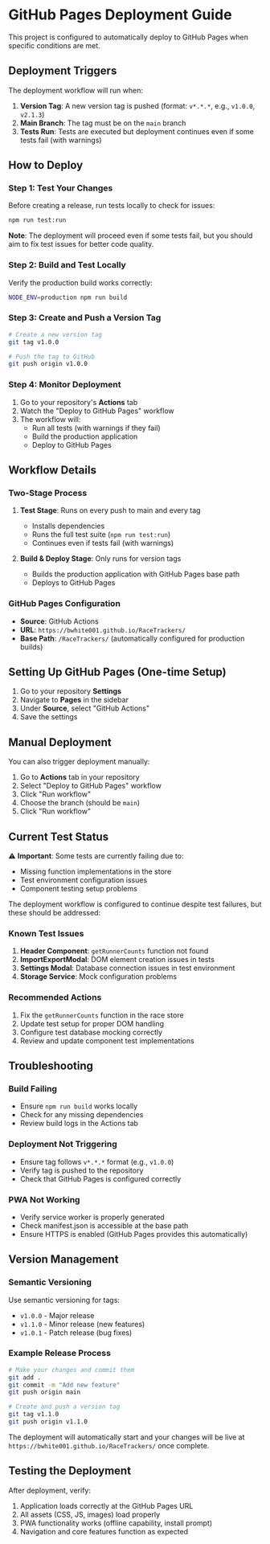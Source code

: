 # GitHub Pages Deployment Guide

This project is configured to automatically deploy to GitHub Pages when specific conditions are met.

## Deployment Triggers

The deployment workflow will run when:

1. **Version Tag**: A new version tag is pushed (format: `v*.*.*`, e.g., `v1.0.0`, `v2.1.3`)
2. **Main Branch**: The tag must be on the `main` branch
3. **Tests Run**: Tests are executed but deployment continues even if some tests fail (with warnings)

## How to Deploy

### Step 1: Test Your Changes
Before creating a release, run tests locally to check for issues:
```bash
npm run test:run
```

**Note**: The deployment will proceed even if some tests fail, but you should aim to fix test issues for better code quality.

### Step 2: Build and Test Locally
Verify the production build works correctly:
```bash
NODE_ENV=production npm run build
```

### Step 3: Create and Push a Version Tag
```bash
# Create a new version tag
git tag v1.0.0

# Push the tag to GitHub
git push origin v1.0.0
```

### Step 4: Monitor Deployment
1. Go to your repository's **Actions** tab
2. Watch the "Deploy to GitHub Pages" workflow
3. The workflow will:
   - Run all tests (with warnings if they fail)
   - Build the production application
   - Deploy to GitHub Pages

## Workflow Details

### Two-Stage Process
1. **Test Stage**: Runs on every push to main and every tag
   - Installs dependencies
   - Runs the full test suite (`npm run test:run`)
   - Continues even if tests fail (with warnings)
   
2. **Build & Deploy Stage**: Only runs for version tags
   - Builds the production application with GitHub Pages base path
   - Deploys to GitHub Pages

### GitHub Pages Configuration
- **Source**: GitHub Actions
- **URL**: `https://bwhite001.github.io/RaceTrackers/`
- **Base Path**: `/RaceTrackers/` (automatically configured for production builds)

## Setting Up GitHub Pages (One-time Setup)

1. Go to your repository **Settings**
2. Navigate to **Pages** in the sidebar
3. Under **Source**, select "GitHub Actions"
4. Save the settings

## Manual Deployment

You can also trigger deployment manually:
1. Go to **Actions** tab in your repository
2. Select "Deploy to GitHub Pages" workflow
3. Click "Run workflow"
4. Choose the branch (should be `main`)
5. Click "Run workflow"

## Current Test Status

⚠️ **Important**: Some tests are currently failing due to:
- Missing function implementations in the store
- Test environment configuration issues
- Component testing setup problems

The deployment workflow is configured to continue despite test failures, but these should be addressed:

### Known Test Issues
1. **Header Component**: `getRunnerCounts` function not found
2. **ImportExportModal**: DOM element creation issues in tests
3. **Settings Modal**: Database connection issues in test environment
4. **Storage Service**: Mock configuration problems

### Recommended Actions
1. Fix the `getRunnerCounts` function in the race store
2. Update test setup for proper DOM handling
3. Configure test database mocking correctly
4. Review and update component test implementations

## Troubleshooting

### Build Failing
- Ensure `npm run build` works locally
- Check for any missing dependencies
- Review build logs in the Actions tab

### Deployment Not Triggering
- Ensure tag follows `v*.*.*` format (e.g., `v1.0.0`)
- Verify tag is pushed to the repository
- Check that GitHub Pages is configured correctly

### PWA Not Working
- Verify service worker is properly generated
- Check manifest.json is accessible at the base path
- Ensure HTTPS is enabled (GitHub Pages provides this automatically)

## Version Management

### Semantic Versioning
Use semantic versioning for tags:
- `v1.0.0` - Major release
- `v1.1.0` - Minor release (new features)
- `v1.0.1` - Patch release (bug fixes)

### Example Release Process
```bash
# Make your changes and commit them
git add .
git commit -m "Add new feature"
git push origin main

# Create and push a version tag
git tag v1.1.0
git push origin v1.1.0
```

The deployment will automatically start and your changes will be live at `https://bwhite001.github.io/RaceTrackers/` once complete.

## Testing the Deployment

After deployment, verify:
1. Application loads correctly at the GitHub Pages URL
2. All assets (CSS, JS, images) load properly
3. PWA functionality works (offline capability, install prompt)
4. Navigation and core features function as expected
